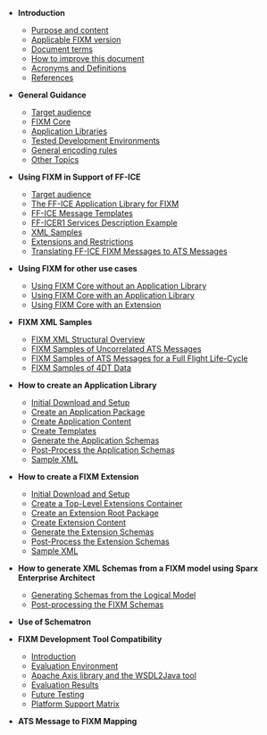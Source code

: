 - **Introduction**
  - [Purpose and content](home.md)
  - [Applicable FIXM version](home.md)
  - [Document terms](home.md)
  - [How to improve this document](home.md)
  - [Acronyms and Definitions](home.md)
  - [References](home.md)


- **General Guidance**
  - [Target audience](general-guidance/target-audience.md)
  - [FIXM Core](general-guidance/fixm-core.md)
  - [Application Libraries](general-guidance/application-libraries.md)
  - [Tested Development Environments](home.md)
  - [General encoding rules](home.md)
  - [Other Topics](home.md)


- **Using FIXM in Support of FF-ICE**
  - [Target audience](home.md)
  - [The FF-ICE Application Library for FIXM](home.md)
  - [FF-ICE Message Templates](home.md)
  - [FF-ICER1 Services Description Example](home.md)
  - [XML Samples](home.md)
  - [Extensions and Restrictions](home.md)
  - [Translating FF-ICE FIXM Messages to ATS Messages](home.md)


- **Using FIXM for other use cases**
  - [Using FIXM Core without an Application Library](home.md)
  - [Using FIXM Core with an Application Library](home.md)
  - [Using FIXM Core with an Extension](home.md)


- **FIXM XML Samples**
  - [FIXM XML Structural Overview](home.md)
  - [FIXM Samples of Uncorrelated ATS Messages](home.md)
  - [FIXM Samples of ATS Messages for a Full Flight Life-Cycle](home.md)
  - [FIXM Samples of 4DT Data](home.md)


- **How to create an Application Library**
  - [Initial Download and Setup](home.md)
  - [Create an Application Package](home.md)
  - [Create Application Content](home.md)
  - [Create Templates](home.md)
  - [Generate the Application Schemas](home.md)
  - [Post-Process the Application Schemas](home.md)
  - [Sample XML](home.md)


- **How to create a FIXM Extension**
  - [Initial Download and Setup](home.md)
  - [Create a Top-Level Extensions Container](home.md)
  - [Create an Extension Root Package](home.md)
  - [Create Extension Content](home.md)
  - [Generate the Extension Schemas](home.md)
  - [Post-Process the Extension Schemas](home.md)
  - [Sample XML](home.md)


- **How to generate XML Schemas from a FIXM model using Sparx Enterprise Architect**
  - [Generating Schemas from the Logical Model](home.md)
  - [Post-processing the FIXM Schemas](home.md)


- **Use of Schematron**


- **FIXM Development Tool Compatibility**
  - [Introduction](home.md)
  - [Evaluation Environment](home.md)
  - [Apache Axis library and the WSDL2Java tool](home.md)
  - [Evaluation Results](home.md)
  - [Future Testing](home.md)
  - [Platform Support Matrix](home.md)


- **ATS Message to FIXM Mapping**
